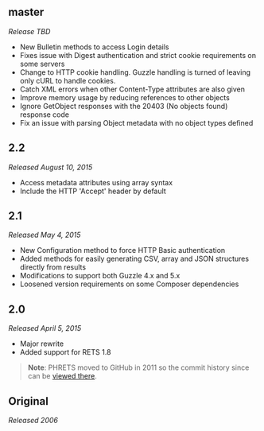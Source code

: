 ## master

_Release TBD_

- New Bulletin methods to access Login details
- Fixes issue with Digest authentication and strict cookie requirements on some servers
- Change to HTTP cookie handling.  Guzzle handling is turned of leaving only cURL to handle cookies.
- Catch XML errors when other Content-Type attributes are also given
- Improve memory usage by reducing references to other objects
- Ignore GetObject responses with the 20403 (No objects found) response code
 - Fix an issue with parsing Object metadata with no object types defined

## 2.2

_Released August 10, 2015_

- Access metadata attributes using array syntax
- Include the HTTP 'Accept' header by default

## 2.1

_Released May 4, 2015_

- New Configuration method to force HTTP Basic authentication
- Added methods for easily generating CSV, array and JSON structures directly from results
- Modifications to support both Guzzle 4.x and 5.x
- Loosened version requirements on some Composer dependencies


## 2.0

_Released April 5, 2015_

- Major rewrite
- Added support for RETS 1.8


> **Note**: PHRETS moved to GitHub in 2011 so the commit history since can be [viewed there](https://github.com/troydavisson/PHRETS/commits/master).

## Original

_Released 2006_
